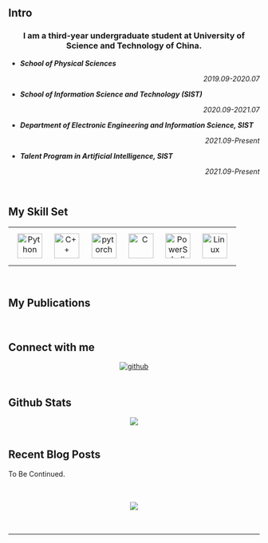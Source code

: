 
## Intro  
### <div align="center">I am a third-year undergraduate student at University of Science and Technology of China.</div>  
  

- ***School of Physical Sciences***<p align="right">*2019.09-2020.07*<p>  
  

- ***School of Information Science and Technology (SIST)***<p align="right">*2020.09-2021.07*<p>  
  

- ***Department of Electronic Engineering and Information Science, SIST***<p align="right">*2021.09-Present*<p>  
  

- ***Talent Program in Artificial Intelligence, SIST***<p align="right">*2021.09-Present*<p>  
  

<br/>  


## My Skill Set  
<table><tr><td valign="top" width="100%">

<div align="center">  
<img style="margin: 10px" src="https://profilinator.rishav.dev/skills-assets/python-original.svg" alt="Python" height="50" />  
<img style="margin: 10px" src="https://profilinator.rishav.dev/skills-assets/pytorch-icon.svg" alt="C++" height="50" />  
<img style="margin: 10px" src="https://profilinator.rishav.dev/skills-assets/cplusplus-original.svg" alt="pytorch" height="50" />  
<img style="margin: 10px" src="https://profilinator.rishav.dev/skills-assets/c-original.svg" alt="C" height="50" />  
<img style="margin: 10px" src="https://profilinator.rishav.dev/skills-assets/powershell.png" alt="PowerShell" height="50" />  
<img style="margin: 10px" src="https://profilinator.rishav.dev/skills-assets/linux-original.svg" alt="Linux" height="50" />  
</div>



</td></tr></table>  

<br/>  


## My Publications  
  
  

<br/>  


## Connect with me  
<div align="center">
<a href="https://github.com/SnowflakeWang" target="_blank">
<img src=https://img.shields.io/badge/github-%2324292e.svg?&style=for-the-badge&logo=github&logoColor=white alt=github style="margin-bottom: 5px;" />
</a>  
</div>  
  

<br/>  


## Github Stats  
<div align="center"><img src="https://github-readme-stats.vercel.app/api?username=SnowflakeWang&show_icons=true&count_private=true&hide_border=true" align="center" /></div>  

<br/>  


## Recent Blog Posts  
<!-- BLOG-POST-LIST:START -->  
To Be Continued. 
<!-- BLOG-POST-LIST:END -->  

<br/>   

<br/>  

<div align="center">
<img src="https://komarev.com/ghpvc/?username=SnowflakeWang&&style=flat-square" align="center" />
</div>  
  

<br/>  

<div align="center"></div>
<br />

----

